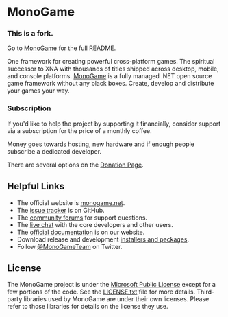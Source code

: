 # MonoGame

### This is a fork.
Go to [MonoGame](https://github.com/MonoGame/MonoGame) for the full README.

One framework for creating powerful cross-platform games.  The spiritual successor to XNA with thousands of titles shipped across desktop, mobile, and console platforms.  [MonoGame](http://www.monogame.net/) is a fully managed .NET open source game framework without any black boxes.  Create, develop and distribute your games your way.

### Subscription

If you'd like to help the project by supporting it financially, consider support via a subscription for the price of a monthly coffee.

Money goes towards hosting, new hardware and if enough people subscribe a dedicated developer.

There are several options on the [Donation Page](http://www.monogame.net/donate/).

## Helpful Links

 * The official website is [monogame.net](http://www.monogame.net).
 * The [issue tracker](https://github.com/MonoGame/MonoGame/issues) is on GitHub.
 * The [community forums](http://community.monogame.net/) for support questions.
 * The [live chat](https://gitter.im/mono/MonoGame?utm_source=badge&utm_medium=badge&utm_campaign=pr-badge&utm_content=badge) with the core developers and other users.
 * The [official documentation](http://www.monogame.net/documentation/) is on our website.
 * Download release and development [installers and packages](http://www.monogame.net/downloads/).
 * Follow [@MonoGameTeam](https://twitter.com/monogameteam) on Twitter.

## License

The MonoGame project is under the [Microsoft Public License](https://opensource.org/licenses/MS-PL) except for a few portions of the code.  See the [LICENSE.txt](LICENSE.txt) file for more details.  Third-party libraries used by MonoGame are under their own licenses.  Please refer to those libraries for details on the license they use.
